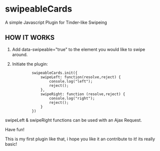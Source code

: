 # swipeableCards
A simple Javascript Plugin for Tinder-like Swipeing


## HOW IT WORKS

1. Add  data-swipeable="true" to the element you would like to swipe around.

2. Initiate the plugin:

				swipeableCards.init({
					swipeLeft: function(resolve,reject) {
						console.log("left");
						reject();
					},
					swipeRight: function (resolve,reject) {
						console.log("right");
						reject();
					}
				})
        
swipeLeft & swipeRight functions can be used with an Ajax Request.

Have fun! 

This is my first plugin like that, i hope you like it an contribute to it! its really basic!
